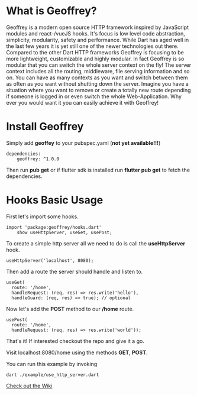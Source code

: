 
# What is Geoffrey?

Geoffrey is a modern open source HTTP framework inspired by JavaScript modules and react-/vueJS hooks. It's focus is low level code abstraction, simplicity, modularity, safety and performance. While Dart has aged well in the last few years it is yet still one of the newer technologies out there. Compared to the other Dart HTTP frameworks Geoffrey is focusing to be more lightweight, customizable and highly modular. In fact Geoffrey is so modular that you can switch the whole server context on the fly! The server context includes all the routing, middleware, file serving information and so on. You can have as many contexts as you want and switch between them as often as you want without shutting down the server. Imagine you have a situation where you want to remove or create a totally new route depending if someone is logged in or even switch the whole Web-Application. Why ever you would want it you can easily achieve it with Geoffrey! 

# Install Geoffrey

Simply add **geoffey** to your pubspec.yaml (**not yet available!!!**)

    dependencies:
        geoffrey: ^1.0.0

Then run **pub get** or if flutter sdk is installed run **flutter pub get** to fetch the dependencies. 

# Hooks Basic Usage

First let's import some hooks.

    import 'package:geoffrey/hooks.dart' 
        show useHttpServer, useGet, usePost;

To create a simple http server all we need to do is call the **useHttpServer** hook. 

    useHttpServer('localhost', 8080);

Then add a route the server should handle and listen to.

    useGet(
      route: '/home',
      handleRequest: (req, res) => res.write('hello'),
      handleGuard: (req, res) => true); // optional

Now let's add the **POST** method to our **/home** route.

    usePost(
      route: '/home',
      handleRequest: (req, res) => res.write('world'));

That's it! If interested checkout the repo and give it a go. 

Visit localhost:8080/home using the methods **GET**, **POST**.

You can run this example by invoking

    dart ./example/use_http_server.dart

[Check out the Wiki](https://github.com/ehildt/Geoffrey/wiki/Hooks-Basics)
